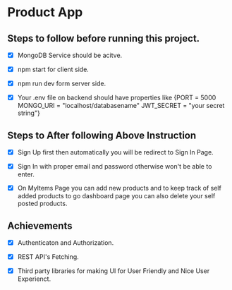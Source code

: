 # Product App

## Steps to follow before running this project.

* [x] MongoDB Service should be acitve.

* [x] npm start for client side.

* [x] npm run dev form server side.

* [x] Your .env file on backend should have properties like {PORT = 5000
MONGO_URI = "localhost/databasename"
JWT_SECRET = "your secret string"}

## Steps to After following Above Instruction

* [x] Sign Up first then automatically you will be redirect to Sign In Page.

* [x] Sign In with proper email and password otherwise won't be able to enter.

* [x] On MyItems Page you can add new products and to keep track of self added products to go dashboard page you can also delete your self posted products.

## Achievements

* [x] Authenticaton and Authorization.

* [x] REST API's Fetching.

* [x] Third party libraries for making UI for User Friendly and Nice User Experienct.
